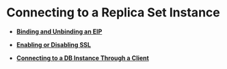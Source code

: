# Connecting to a Replica Set Instance<a name="dds_02_0014"></a>

-   **[Binding and Unbinding an EIP](binding-and-unbinding-an-eip(replica-set).md)**  

-   **[Enabling or Disabling SSL](enabling-or-disabling-ssl(replica-set).md)**  

-   **[Connecting to a DB Instance Through a Client](connecting-to-a-db-instance-through-a-client(replica-set).md)**  


